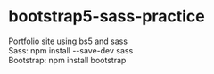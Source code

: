 # bootstrap5-sass-practice
 Portfolio site using bs5 and sass</br>
 Sass: npm install --save-dev sass</br>
 Bootstrap: npm install bootstrap
